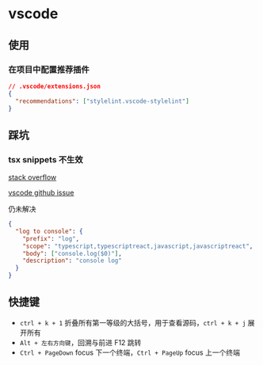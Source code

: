 # vscode

## 使用

### 在项目中配置推荐插件

```json
// .vscode/extensions.json
{
  "recommendations": ["stylelint.vscode-stylelint"]
}
```

## 踩坑

### tsx snippets 不生效

[stack overflow](https://stackoverflow.com/questions/51608965/vscode-user-snippet-doesnt-works-inside-jsx)

[vscode github issue](https://github.com/Microsoft/vscode/issues/62521)

仍未解决

```json
{
  "log to console": {
    "prefix": "log",
    "scope": "typescript,typescriptreact,javascript,javascriptreact",
    "body": ["console.log($0)"],
    "description": "console log"
  }
}
```

## 快捷键

- `ctrl + k + 1` 折叠所有第一等级的大括号，用于查看源码，`ctrl + k + j` 展开所有
- `Alt + 左右方向键`，回溯与前进 F12 跳转
- `Ctrl + PageDown` focus 下一个终端，`Ctrl + PageUp` focus 上一个终端
